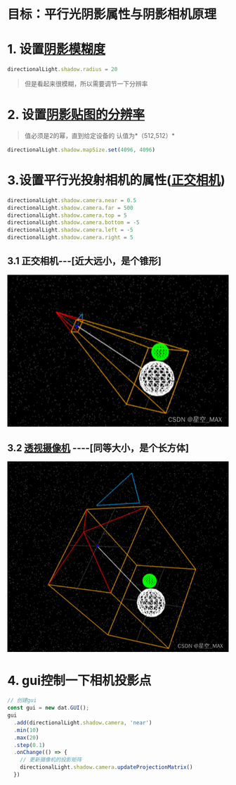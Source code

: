 # 目标：平行光阴影属性与阴影相机原理
# 1. 设置[阴影模糊度](https://threejs.org/docs/index.html#api/zh/lights/shadows/LightShadow.radius)
```ts
directionalLight.shadow.radius = 20
```
> 但是看起来很模糊，所以需要调节一下分辨率
# 2. 设置[阴影贴图的分辨率](https://threejs.org/docs/index.html#api/zh/lights/shadows/LightShadow.mapSize)
> 值必须是2的幂，直到给定设备的  认值为*（512,512）*
```ts
directionalLight.shadow.mapSize.set(4096, 4096)
```
# 3.设置平行光投射相机的属性([正交相机](https://threejs.org/docs/index.html#api/zh/cameras/OrthographicCamera))
```ts
directionalLight.shadow.camera.near = 0.5
directionalLight.shadow.camera.far = 500
directionalLight.shadow.camera.top = 5
directionalLight.shadow.camera.bottom = -5
directionalLight.shadow.camera.left = -5
directionalLight.shadow.camera.right = 5
```

## 3.1 正交相机---[近大远小，是个锥形]
![typora.jpg](../noteImg/19/cd0a5ee376e5467a9e67a5760ee9be82.png)
## 3.2 [透视摄像机](https://threejs.org/docs/index.html#api/zh/cameras/PerspectiveCamera) ----[同等大小，是个长方体]
![typora.jpg](../noteImg/19/6457e9fe0a6744fda0939963c71059d3.png)

# 4. gui控制一下相机投影点
```ts
// 创建gui
const gui = new dat.GUI();
gui
  .add(directionalLight.shadow.camera, 'near')
  .min(10)
  .max(20)
  .step(0.1)
  .onChange(() => {
    // 更新摄像机的投影矩阵
    directionalLight.shadow.camera.updateProjectionMatrix()
  })
```
